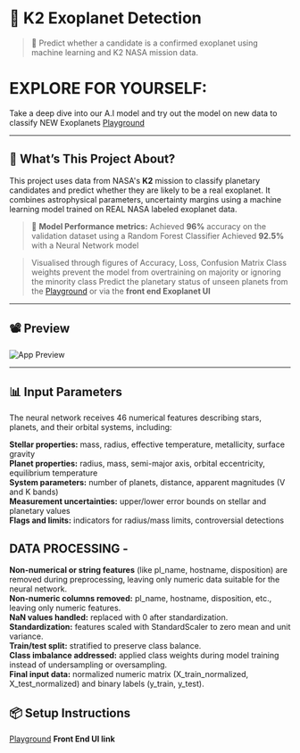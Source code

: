 # 🌌 K2 Exoplanet Detection

> 🚀 Predict whether a candidate is a confirmed exoplanet using machine learning and K2 NASA mission data.

# EXPLORE FOR YOURSELF:
Take a deep dive into our A.I model and try out the model on new data to classify NEW Exoplanets
[Playground](https://colab.research.google.com/drive/1KqPKqPoVj_znV-4Hble0yDQ4oLJCee63?usp=sharing)

---

## 🧠 What’s This Project About?

This project uses data from NASA's **K2** mission to classify planetary candidates and predict whether they are likely to be a real exoplanet. 
It combines astrophysical parameters, uncertainty margins using a machine learning model trained on REAL NASA labeled exoplanet data.

> 🎯 **Model Performance metrics:**
> Achieved **96%** accuracy on the validation dataset using a Random Forest Classifier
> Achieved **92.5%** with a Neural Network model

> Visualised through figures of Accuracy, Loss, Confusion Matrix
> Class weights prevent the model from overtraining on majority or ignoring the minority class
> Predict the planetary status of unseen planets from the [Playground](https://colab.research.google.com/drive/1KqPKqPoVj_znV-4Hble0yDQ4oLJCee63?usp=sharing) or via the **front end Exoplanet UI**

---


## 📽️ Preview

![App Preview](./Screenshot%202025-06-03%20233238.png)

---

## 📊 Input Parameters

The neural network receives 46 numerical features describing stars, planets, and their orbital systems, including:

**Stellar properties:** mass, radius, effective temperature, metallicity, surface gravity   
**Planet properties:** radius, mass, semi-major axis, orbital eccentricity, equilibrium temperature    
**System parameters:** number of planets, distance, apparent magnitudes (V and K bands)     
**Measurement uncertainties:** upper/lower error bounds on stellar and planetary values    
**Flags and limits:** indicators for radius/mass limits, controversial detections     


## DATA PROCESSING - 
**Non-numerical or string features** (like pl_name, hostname, disposition) are removed during preprocessing, leaving only numeric data suitable for the neural network.    
**Non-numeric columns removed:** pl_name, hostname, disposition, etc., leaving only numeric features.     
**NaN values handled:** replaced with 0 after standardization.    
**Standardization:** features scaled with StandardScaler to zero mean and unit variance.     
**Train/test split:** stratified to preserve class balance.   
**Class imbalance addressed:** applied class weights during model training instead of undersampling or oversampling.    
**Final input data:** normalized numeric matrix (X_train_normalized, X_test_normalized) and binary labels (y_train, y_test).    


## 📦 Setup Instructions
[Playground](https://colab.research.google.com/drive/1KqPKqPoVj_znV-4Hble0yDQ4oLJCee63?usp=sharing)
**Front End UI link**
